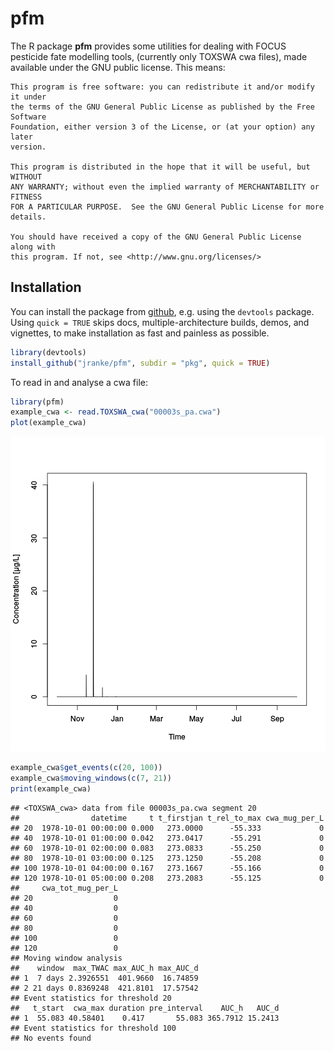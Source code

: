 # pfm

The R package **pfm** provides some utilities for dealing with FOCUS pesticide fate modelling tools,
(currently only TOXSWA cwa files), made available under the GNU public license.
This means:

    This program is free software: you can redistribute it and/or modify it under
    the terms of the GNU General Public License as published by the Free Software
    Foundation, either version 3 of the License, or (at your option) any later
    version.

    This program is distributed in the hope that it will be useful, but WITHOUT
    ANY WARRANTY; without even the implied warranty of MERCHANTABILITY or FITNESS
    FOR A PARTICULAR PURPOSE.  See the GNU General Public License for more
    details.

    You should have received a copy of the GNU General Public License along with
    this program. If not, see <http://www.gnu.org/licenses/>

## Installation

You can install the package from [github](http://github.com/jranke/pfm), e.g.
using the `devtools` package.  Using `quick = TRUE` skips docs,
multiple-architecture builds, demos, and vignettes, to make installation as
fast and painless as possible.


```r
library(devtools)
install_github("jranke/pfm", subdir = "pkg", quick = TRUE)
```

To read in and analyse a cwa file:


```r
library(pfm)
example_cwa <- read.TOXSWA_cwa("00003s_pa.cwa")
plot(example_cwa)
```

![plot of chunk unnamed-chunk-3](figure/unnamed-chunk-3-1.png) 

```r
example_cwa$get_events(c(20, 100))
example_cwa$moving_windows(c(7, 21))
print(example_cwa)
```

```
## <TOXSWA_cwa> data from file 00003s_pa.cwa segment 20 
##                datetime     t t_firstjan t_rel_to_max cwa_mug_per_L
## 20  1978-10-01 00:00:00 0.000   273.0000      -55.333             0
## 40  1978-10-01 01:00:00 0.042   273.0417      -55.291             0
## 60  1978-10-01 02:00:00 0.083   273.0833      -55.250             0
## 80  1978-10-01 03:00:00 0.125   273.1250      -55.208             0
## 100 1978-10-01 04:00:00 0.167   273.1667      -55.166             0
## 120 1978-10-01 05:00:00 0.208   273.2083      -55.125             0
##     cwa_tot_mug_per_L
## 20                  0
## 40                  0
## 60                  0
## 80                  0
## 100                 0
## 120                 0
## Moving window analysis
##    window  max_TWAC max_AUC_h max_AUC_d
## 1  7 days 2.3926551  401.9660  16.74859
## 2 21 days 0.8369248  421.8101  17.57542
## Event statistics for threshold 20 
##   t_start  cwa_max duration pre_interval    AUC_h   AUC_d
## 1  55.083 40.58401    0.417       55.083 365.7912 15.2413
## Event statistics for threshold 100 
## No events found
```
